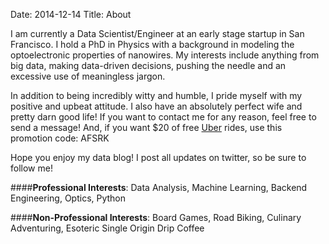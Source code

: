 Date: 2014-12-14
Title: About

I am currently a Data Scientist/Engineer at an early stage startup in San Francisco.  I hold a PhD in Physics with a
background in modeling the optoelectronic properties of nanowires. My interests include anything from 
big data, making data-driven decisions, pushing the needle and an excessive use of meaningless jargon.
   
In addition to being incredibly witty and humble, I pride myself with my positive and upbeat attitude. I also have an 
absolutely perfect wife and pretty darn good life! If you want to contact me for any reason, feel free to send a message!
And, if you want $20 of free <a href="https://www.uber.com/">Uber</a> rides, use this promotion code: AFSRK

Hope you enjoy my data blog! I post all updates on twitter, so be sure to follow me!
 
####**Professional Interests**:
Data Analysis, Machine Learning, Backend Engineering, Optics, Python
 
####**Non-Professional Interests**:
Board Games, Road Biking, Culinary Adventuring, Esoteric Single Origin Drip Coffee
  
<div class="text-center">
 <a class="nounderline"" href="http://twitter.com/chrisvmil"><i class="fa fa-twitter-square fa-4x" style="color:#55ACEE"></i></a>
 <a class="nounderline"" href="http://github.com/chrisvmiller"><i class="fa fa-github-square fa-4x" style="color:purple"></i></a>
 <a class="nounderline" href="http://linkedin.com/in/chrisvmiller/"><i class="fa fa-linkedin-square fa-4x" style="color:blue"></i></a>
</div>